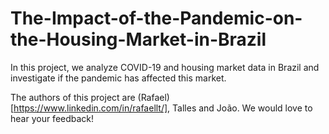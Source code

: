 # The-Impact-of-the-Pandemic-on-the-Housing-Market-in-Brazil
In this project, we analyze COVID-19 and housing market data in Brazil and investigate if the pandemic has affected this market.

The authors of this project are (Rafael)[https://www.linkedin.com/in/rafaellt/], Talles and João. We would love to hear your feedback!
